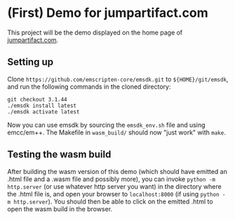# (First) Demo for jumpartifact.com

This project will be the demo displayed on the home page of
[jumpartifact.com](https://jumpartifact.com).

## Setting up

Clone `https://github.com/emscripten-core/emsdk.git` to `${HOME}/git/emsdk`, and
run the following commands in the cloned directory:

    git checkout 3.1.44
    ./emsdk install latest
    ./emsdk activate latest

Now you can use emsdk by sourcing the `emsdk_env.sh` file and using emcc/em++.
The Makefile in `wasm_build/` should now "just work" with `make`.

## Testing the wasm build

After building the wasm version of this demo (which should have emitted an .html
file and a .wasm file and possibly more), you can invoke `python -m http.server`
(or use whatever http server you want) in the directory where the .html file is,
and open your browser to `localhost:8000` (if using `python -m http.server`).
You should then be able to click on the emitted .html to open the wasm build in
the browser.
